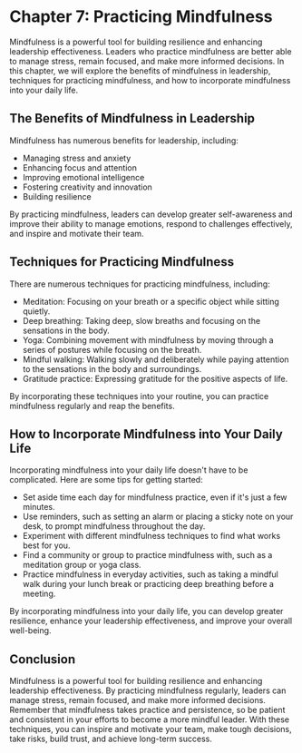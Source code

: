 Chapter 7: Practicing Mindfulness
=================================

Mindfulness is a powerful tool for building resilience and enhancing leadership effectiveness. Leaders who practice mindfulness are better able to manage stress, remain focused, and make more informed decisions. In this chapter, we will explore the benefits of mindfulness in leadership, techniques for practicing mindfulness, and how to incorporate mindfulness into your daily life.

The Benefits of Mindfulness in Leadership
-----------------------------------------

Mindfulness has numerous benefits for leadership, including:

* Managing stress and anxiety
* Enhancing focus and attention
* Improving emotional intelligence
* Fostering creativity and innovation
* Building resilience

By practicing mindfulness, leaders can develop greater self-awareness and improve their ability to manage emotions, respond to challenges effectively, and inspire and motivate their team.

Techniques for Practicing Mindfulness
-------------------------------------

There are numerous techniques for practicing mindfulness, including:

* Meditation: Focusing on your breath or a specific object while sitting quietly.
* Deep breathing: Taking deep, slow breaths and focusing on the sensations in the body.
* Yoga: Combining movement with mindfulness by moving through a series of postures while focusing on the breath.
* Mindful walking: Walking slowly and deliberately while paying attention to the sensations in the body and surroundings.
* Gratitude practice: Expressing gratitude for the positive aspects of life.

By incorporating these techniques into your routine, you can practice mindfulness regularly and reap the benefits.

How to Incorporate Mindfulness into Your Daily Life
---------------------------------------------------

Incorporating mindfulness into your daily life doesn't have to be complicated. Here are some tips for getting started:

* Set aside time each day for mindfulness practice, even if it's just a few minutes.
* Use reminders, such as setting an alarm or placing a sticky note on your desk, to prompt mindfulness throughout the day.
* Experiment with different mindfulness techniques to find what works best for you.
* Find a community or group to practice mindfulness with, such as a meditation group or yoga class.
* Practice mindfulness in everyday activities, such as taking a mindful walk during your lunch break or practicing deep breathing before a meeting.

By incorporating mindfulness into your daily life, you can develop greater resilience, enhance your leadership effectiveness, and improve your overall well-being.

Conclusion
----------

Mindfulness is a powerful tool for building resilience and enhancing leadership effectiveness. By practicing mindfulness regularly, leaders can manage stress, remain focused, and make more informed decisions. Remember that mindfulness takes practice and persistence, so be patient and consistent in your efforts to become a more mindful leader. With these techniques, you can inspire and motivate your team, make tough decisions, take risks, build trust, and achieve long-term success.
